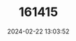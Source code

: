 ---
title: "161415"
category: "Breviraja mouldi"
draft: false
date: 2024-02-22 13:03:52
languages:
  English: ["Mould's Skate"]
---